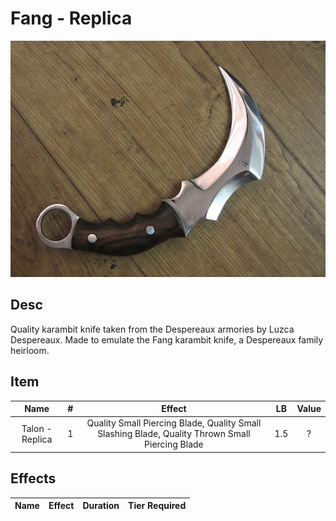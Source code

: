 # Fang - Replica

![Copyright](Fang-Replica.png)

## Desc

Quality karambit knife taken from the Despereaux armories by Luzca Despereaux. Made to emulate the Fang karambit knife, a Despereaux family heirloom.

## Item

|      Name      | # |                                             Effect                                             | LB | Value |
| :-------------: | :-: | :---------------------------------------------------------------------------------------------: | :-: | :---: |
| Talon - Replica | 1 | Quality Small Piercing Blade, Quality Small Slashing Blade, Quality Thrown Small Piercing Blade | 1.5 |   ?   |

## Effects

| Name | Effect | Duration | Tier Required |
| :--- | :----: | :------: | :-----------: |
